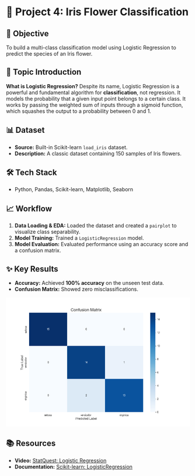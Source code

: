 # 🌸 Project 4: Iris Flower Classification

## 🎯 Objective
To build a multi-class classification model using Logistic Regression to predict the species of an Iris flower.

## 📖 Topic Introduction
**What is Logistic Regression?**
Despite its name, Logistic Regression is a powerful and fundamental algorithm for **classification**, not regression. It models the probability that a given input point belongs to a certain class. It works by passing the weighted sum of inputs through a sigmoid function, which squashes the output to a probability between 0 and 1.

## 📊 Dataset
- **Source:** Built-in Scikit-learn `load_iris` dataset.
- **Description:** A classic dataset containing 150 samples of Iris flowers.

## 🛠️ Tech Stack
- Python, Pandas, Scikit-learn, Matplotlib, Seaborn

## 📈 Workflow
1.  **Data Loading & EDA:** Loaded the dataset and created a `pairplot` to visualize class separability.
2.  **Model Training:** Trained a `LogisticRegression` model.
3.  **Model Evaluation:** Evaluated performance using an accuracy score and a confusion matrix.

## ✨ Key Results
- **Accuracy:** Achieved **100% accuracy** on the unseen test data.
- **Confusion Matrix:** Showed zero misclassifications.

![Confusion Matrix](confusion_matrix.png)

## 📚 Resources
- **Video:** [StatQuest: Logistic Regression](https://www.youtube.com/watch?v=yIYKR4sgzI8)
- **Documentation:** [Scikit-learn: LogisticRegression](https://scikit-learn.org/stable/modules/generated/sklearn.linear_model.LogisticRegression.html)
